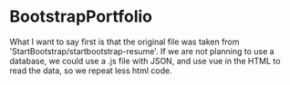 # BootstrapPortfolio
What I want to say first is that the original file was taken from 'StartBootstrap/startbootstrap-resume'. If we are not planning to use a database, we could use a .js file with JSON, and use vue in the HTML to read the data, so we repeat less html code.
